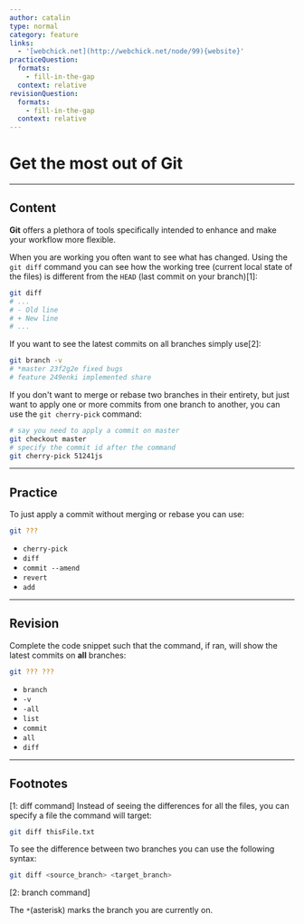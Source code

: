```yaml
---
author: catalin
type: normal
category: feature
links:
  - '[webchick.net](http://webchick.net/node/99){website}'
practiceQuestion:
  formats:
    - fill-in-the-gap
  context: relative
revisionQuestion:
  formats:
    - fill-in-the-gap
  context: relative
---
```


# Get the most out of **Git**


---

## Content

**Git** offers a plethora of tools specifically intended to enhance and make your workflow more flexible.

When you are working you often want to see what has changed. Using the `git diff` command you can see how the working tree (current local state of the files) is different from the `HEAD` (last commit on your branch)[1]:

```bash
git diff
# ...
# - Old line
# + New line
# ...
```

If you want to see the latest commits on all branches simply use[2]:

```bash
git branch -v
# *master 23f2g2e fixed bugs
# feature 249enki implemented share
```

If you don't want to merge or rebase two branches in their entirety, but just want to apply one or more commits from one branch to another, you can use the `git cherry-pick` command:

```bash
# say you need to apply a commit on master
git checkout master
# specify the commit id after the command
git cherry-pick 51241js
```


---

## Practice

To just apply a commit without merging or rebase you can use:

```bash
git ???
```

- `cherry-pick`
- `diff`
- `commit --amend`
- `revert`
- `add`


---

## Revision

Complete the code snippet such that the command, if ran, will show the latest commits on **all** branches:

```bash
git ??? ???
```

- `branch`
- `-v`
- `-all`
- `list`
- `commit`
- `all`
- `diff`


---

## Footnotes

[1: diff command]
Instead of seeing the differences for all the files, you can specify a file the command will target:

```bash
git diff thisFile.txt
```

To see the difference between two branches you can use the following syntax:

```bash
git diff <source_branch> <target_branch>
```

[2: branch command]

The `*`(asterisk) marks the branch you are currently on.
